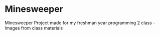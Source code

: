# Minesweeper
Minesweeper Project made for my freshman year programming 2 class - Images from class materials

